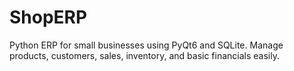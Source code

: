 # ShopERP
Python ERP for small businesses using PyQt6 and SQLite. Manage products, customers, sales, inventory, and basic financials easily.

